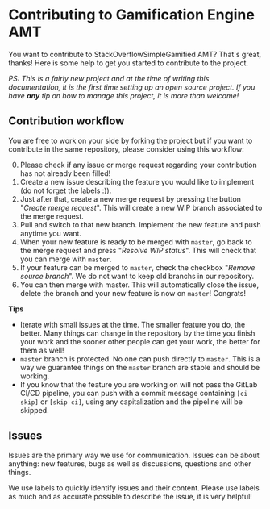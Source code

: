# Contributing to Gamification Engine AMT

You want to contribute to StackOverflowSimpleGamified AMT? That's great, thanks! Here is some
help to get you started to contribute to the project.

_PS: This is a fairly new project and at the time of writing this documentation,
it is the first time setting up an open source project. If you have **any** tip
on how to manage this project, it is more than welcome!_

## Contribution workflow

You are free to work on your side by forking the project but if you want to
contribute in the same repository, please consider using this workflow:

0. Please check if any issue or merge request regarding your contribution has
   not already been filled!
1. Create a new issue describing the feature you would like to implement (do not
   forget the labels :)).
2. Just after that, create a new merge request by pressing the button "_Create
   merge request_". This will create a new WIP branch associated to the merge
   request.
3. Pull and switch to that new branch. Implement the new feature and push
   anytime you want.
4. When your new feature is ready to be merged with `master`, go back to the
   merge request and press "_Resolve WIP status_". This will check that you can
   merge with `master`.
5. If your feature can be merged to `master`, check the checkbox "_Remove source
   branch_". We do not want to keep old branchs in our repository.
6. You can then merge with master. This will automatically close the issue,
   delete the branch and your new feature is now on `master`! Congrats!

**Tips**

- Iterate with small issues at the time. The smaller feature you do, the better.
  Many things can change in the repository by the time you finish your work and
  the sooner other people can get your work, the better for them as well!
- `master` branch is protected. No one can push directly to `master`. This is a
  way we guarantee things on the `master` branch are stable and should be
  working.
- If you know that the feature you are working on will not pass the GitLab CI/CD
  pipeline, you can push with a commit message containing `[ci skip]` or
  `[skip ci]`, using any capitalization and the pipeline will be skipped.

## Issues

Issues are the primary way we use for communication. Issues can be about
anything: new features, bugs as well as discussions, questions and other things.

We use labels to quickly identify issues and their content. Please use labels as
much and as accurate possible to describe the issue, it is very helpful!

